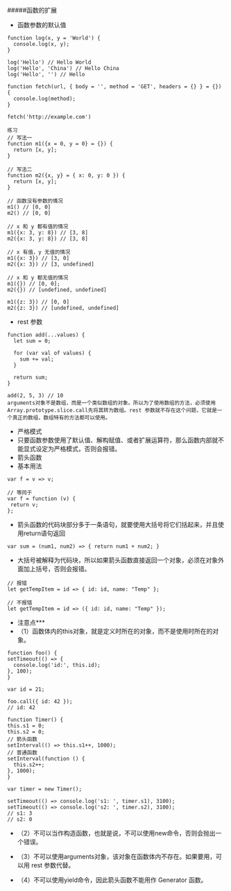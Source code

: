 #####函数的扩展
- 函数参数的默认值
```
function log(x, y = 'World') {
  console.log(x, y);
}

log('Hello') // Hello World
log('Hello', 'China') // Hello China
log('Hello', '') // Hello
```
```
function fetch(url, { body = '', method = 'GET', headers = {} } = {}) {
  console.log(method);
}

fetch('http://example.com')
```
```
练习
// 写法一
function m1({x = 0, y = 0} = {}) {
  return [x, y];
}

// 写法二
function m2({x, y} = { x: 0, y: 0 }) {
  return [x, y];
}

// 函数没有参数的情况
m1() // [0, 0]
m2() // [0, 0]

// x 和 y 都有值的情况
m1({x: 3, y: 8}) // [3, 8]
m2({x: 3, y: 8}) // [3, 8]

// x 有值，y 无值的情况
m1({x: 3}) // [3, 0]
m2({x: 3}) // [3, undefined]

// x 和 y 都无值的情况
m1({}) // [0, 0];
m2({}) // [undefined, undefined]

m1({z: 3}) // [0, 0]
m2({z: 3}) // [undefined, undefined]
```
- rest 参数 
```
function add(...values) {
  let sum = 0;

  for (var val of values) {
    sum += val;
  }

  return sum;
}

add(2, 5, 3) // 10
arguments对象不是数组，而是一个类似数组的对象。所以为了使用数组的方法，必须使用Array.prototype.slice.call先将其转为数组。rest 参数就不存在这个问题，它就是一个真正的数组，数组特有的方法都可以使用。
```
- 严格模式
 - 只要函数参数使用了默认值、解构赋值、或者扩展运算符，那么函数内部就不能显式设定为严格模式，否则会报错。
- 箭头函数
 - 基本用法
 ```
 var f = v => v;

// 等同于
var f = function (v) {
  return v;
};
 ```
 - 箭头函数的代码块部分多于一条语句，就要使用大括号将它们括起来，并且使用return语句返回
 ```
 var sum = (num1, num2) => { return num1 + num2; }
 ```
 - 大括号被解释为代码块，所以如果箭头函数直接返回一个对象，必须在对象外面加上括号，否则会报错。
 ```
 // 报错
let getTempItem = id => { id: id, name: "Temp" };

// 不报错
let getTempItem = id => ({ id: id, name: "Temp" });
 ```
 - 注意点***
  - （1）函数体内的this对象，就是定义时所在的对象，而不是使用时所在的对象。
  ```
  function foo() {
  setTimeout(() => {
    console.log('id:', this.id);
  }, 100);
}

var id = 21;

foo.call({ id: 42 });
// id: 42
  ```
  ```
  function Timer() {
  this.s1 = 0;
  this.s2 = 0;
  // 箭头函数
  setInterval(() => this.s1++, 1000);
  // 普通函数
  setInterval(function () {
    this.s2++;
  }, 1000);
}

var timer = new Timer();

setTimeout(() => console.log('s1: ', timer.s1), 3100);
setTimeout(() => console.log('s2: ', timer.s2), 3100);
// s1: 3
// s2: 0
  ```

  - （2）不可以当作构造函数，也就是说，不可以使用new命令，否则会抛出一个错误。

  - （3）不可以使用arguments对象，该对象在函数体内不存在。如果要用，可以用 rest 参数代替。

  - （4）不可以使用yield命令，因此箭头函数不能用作 Generator 函数。
